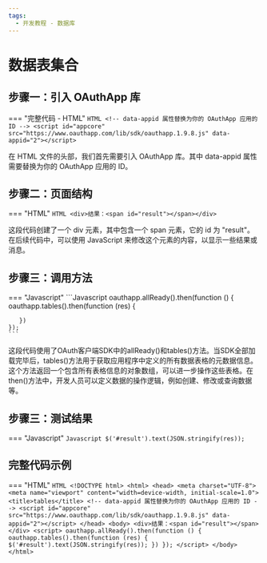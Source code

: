 ```yaml
---
tags:
  - 开发教程 - 数据库
---
```


# 数据表集合


## 步骤一：引入 OAuthApp 库
=== "完整代码 - HTML"
    ```HTML
    <!-- data-appid 属性替换为你的 OAuthApp 应用的 ID -->
    <script id="appcore" src="https://www.oauthapp.com/lib/sdk/oauthapp.1.9.8.js" data-appid="2"></script>
    ```

在 HTML 文件的头部，我们首先需要引入 OAuthApp 库。其中 data-appid 属性需要替换为你的 OAuthApp 应用的 ID。


## 步骤二：页面结构
=== "HTML"
    ```HTML
    <div>结果：<span id="result"></span></div>
    ```

这段代码创建了一个 div 元素，其中包含一个 span 元素，它的 id 为 "result"。在后续代码中，可以使用 JavaScript 来修改这个元素的内容，以显示一些结果或消息。

## 步骤三：调用方法

=== "Javascript"
    ```Javascript
    oauthapp.allReady().then(function () {
       oauthapp.tables().then(function (res) {
          
       })
    });
    ```

这段代码使用了OAuth客户端SDK中的allReady()和tables()方法。当SDK全部加载完毕后，tables()方法用于获取应用程序中定义的所有数据表格的元数据信息。
这个方法返回一个包含所有表格信息的对象数组，可以进一步操作这些表格。在then()方法中，开发人员可以定义数据的操作逻辑，例如创建、修改或查询数据等。


## 步骤三：测试结果

=== "Javascript"
    ```Javascript
    $('#result').text(JSON.stringify(res));
    ```


## 完整代码示例

=== "HTML"
    ```HTML
    <!DOCTYPE html>
    <html>
    <head>
        <meta charset="UTF-8">
        <meta name="viewport" content="width=device-width, initial-scale=1.0">
        <title>tables</title>
        <!-- data-appid 属性替换为你的 OAuthApp 应用的 ID -->
        <script id="appcore" src="https://www.oauthapp.com/lib/sdk/oauthapp.1.9.8.js" data-appid="2"></script>
    </head>
    <body>
        <div>结果：<span id="result"></span></div>
        <script>
            oauthapp.allReady().then(function () {
                oauthapp.tables().then(function (res) {
                    $('#result').text(JSON.stringify(res));
                })
            });
        </script>
    </body>
    </html>
    ```

